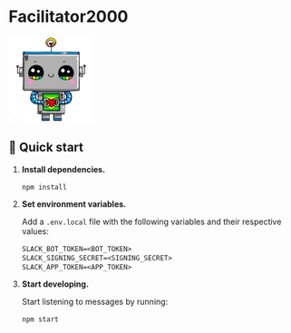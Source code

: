 # Facilitator2000

<img src="./cute_robot.png" alt="Cute robot" width="150px">

## 🚀 Quick start

1.  **Install dependencies.**

    ```shell
    npm install
    ```

2.  **Set environment variables.**

    Add a `.env.local` file with the following variables and their respective
    values:

    ```shell
    SLACK_BOT_TOKEN=<BOT_TOKEN>
    SLACK_SIGNING_SECRET=<SIGNING_SECRET>
    SLACK_APP_TOKEN=<APP_TOKEN>
    ```

3.  **Start developing.**

    Start listening to messages by running:

    ```shell
    npm start
    ```
